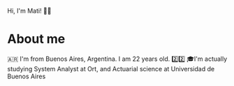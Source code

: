 Hi, I'm Mati! 👋👋
# About me
:argentina: I'm from Buenos Aires, Argentina. I am 22 years old. :two::two:
🎓I'm actually studying System Analyst at Ort, and Actuarial science at Universidad de Buenos Aires

<!--
**MatiRosen/MatiRosen** is a ✨ _special_ ✨ repository because its `README.md` (this file) appears on your GitHub profile.

Here are some ideas to get you started:

- 🔭 I’m currently working on ...
- 🌱 I’m currently learning ...
- 👯 I’m looking to collaborate on ...
- 🤔 I’m looking for help with ...
- 💬 Ask me about ...
- 📫 How to reach me: ...
- 😄 Pronouns: ...
- ⚡ Fun fact: ...
-->
